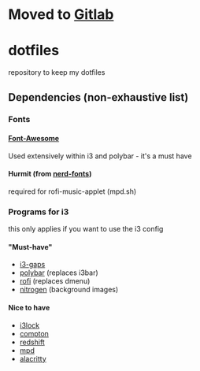 # Moved to [Gitlab](https://gitlab.com/Simerax/dotfiles)

# dotfiles

repository to keep my dotfiles


## Dependencies (non-exhaustive list)

### Fonts

#### [Font-Awesome](https://fontawesome.com/)
Used extensively within i3 and polybar - it's a must have

#### Hurmit (from [nerd-fonts](https://github.com/ryanoasis/nerd-fonts))
required for rofi-music-applet (mpd.sh)

### Programs for i3
this only applies if you want to use the i3 config

#### "Must-have" 
* [i3-gaps](https://github.com/Airblader/i3)
* [polybar](https://github.com/polybar/polybar) (replaces i3bar)
* [rofi](https://github.com/davatorium/rofi) (replaces dmenu)
* [nitrogen](https://github.com/l3ib/nitrogen) (background images)

#### Nice to have
* [i3lock](https://i3wm.org/i3lock/)
* [compton](https://github.com/chjj/compton)
* [redshift](https://github.com/jonls/redshift)
* [mpd](https://www.musicpd.org/)
* [alacritty](https://github.com/alacritty/alacritty)

